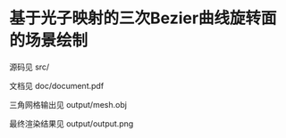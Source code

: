 基于光子映射的三次Bezier曲线旋转面的场景绘制
=======================

源码见 src/

文档见 doc/document.pdf

三角网格输出见 output/mesh.obj

最终渲染结果见 output/output.png
